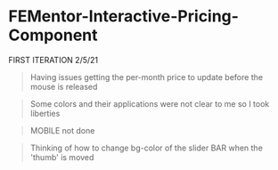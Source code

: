 # FEMentor-Interactive-Pricing-Component

FIRST ITERATION 2/5/21

> Having issues getting the per-month price to update before the mouse is released

> Some colors and their applications were not clear to me so I took liberties

> MOBILE not done

> Thinking of how to change bg-color of the slider BAR when the 'thumb' is moved
